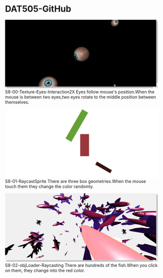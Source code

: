 # DAT505-GitHub

![Alt text](https://github.com/3033935295/DAT505-GitHub/blob/master/image/13.png)
S8-00-Texture-Eyes-Interaction2X
Eyes follow mouse's position.When the mouse is between two eyes,two eyes rotate to the middle position between themselves.

![Alt text](https://github.com/3033935295/DAT505-GitHub/blob/master/image/14.png)
S8-01-RaycastSprite
There are three box geometries.When the mouse touch them they change the color randomly.

![Alt text](https://github.com/3033935295/DAT505-GitHub/blob/master/image/15.png)
S8-02-objLoader-Raycasting
There are hundreds of the fish.When you click on them, they change into the red color.
